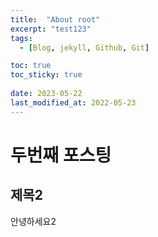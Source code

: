 ```yaml
---
title:  "About root"
excerpt: "test123"
tags:
  - [Blog, jekyll, Github, Git]

toc: true
toc_sticky: true
 
date: 2023-05-22
last_modified_at: 2022-05-23
---
```

# 두번째 포스팅
## 제목2
안녕하세요2